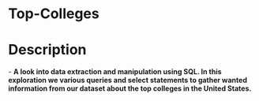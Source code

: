 # Top-Colleges

<h1> Description </h1>
- <b> A look into data extraction and manipulation using SQL. In this exploration we various queries and select statements to gather wanted information from our dataset about the top colleges in the United States. </b>
